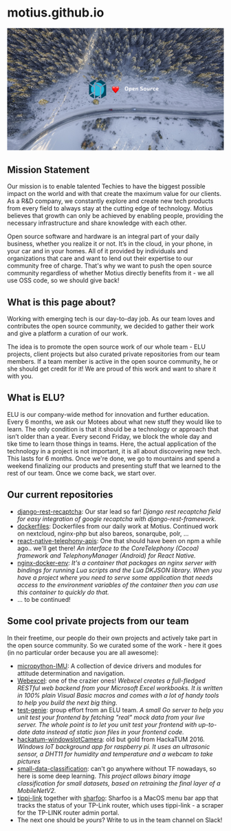 # motius.github.io

<img src="images/hero.png" alt="Motius GitHub" class="inline" />

## Mission Statement

Our mission is to enable talented Techies to have the biggest possible impact on the world and with that create the maximum value for our clients. As a R&D company, we constantly explore and create new tech products from every field to always stay at the cutting edge of technology.  Motius believes that growth can only be achieved by enabling people, providing the necessary infrastructure and share knowledge with each other.

Open source software and hardware is an integral part of your daily business, whether you realize it or not.  It’s in the cloud, in your phone, in your car and in your homes. All of it provided by individuals and organizations that care and want to lend out their expertise to our community free of charge. That's why we want to push the open source community regardless of whether Motius directly benefits from it - we all use OSS code, so we should give back!

## What is this page about?

Working with emerging tech is our day-to-day job. As our team loves and contributes the open source community, we decided to gather their work and give a platform a curation of our work.  

The idea is to promote the open source work of our whole team - ELU projects, client projects but also curated private repositories from our team members. If a team member is active in the open source community, he or she should get credit for it! We are proud of this work and want to share it with you.

## What is ELU?

ELU is our company-wide method for innovation and further education. Every 6 months, we ask our Motees about what new stuff they would like to learn. The only condition is that it should be a technology or approach that isn’t older than a year.
Every second Friday, we block the whole day and tike time to learn those things in teams. Here, the actual application of the technology in a project is not important, it is all about discovering new tech. This lasts for 6 months. Once we're done, we go to mountains and spend a weekend finalizing our products and presenting stuff that we learned to the rest of our team.
Once we come back, we start over.

## Our current repositories

- [django-rest-recaptcha](https://github.com/motius/django-rest-recaptcha): Our star lead so far! _Django rest recaptcha field for easy integration of google recaptcha with django-rest-framework._
- [dockerfiles](https://github.com/motius/dockerfiles): Dockerfiles from our daily work at Motius. Continued work on nextcloud, nginx-php but also bareos, sonarqube, polr, ...
- [react-native-telephony-apis](https://github.com/motius/react-native-telephony-apis): One that should have been on npm a while ago.. we'll get there! _An interface to the CoreTelephony (Cocoa) framework and TelephonyManager (Android) for React Native._
- [nginx-docker-env](https://github.com/motius/nginx-docker-env): _It's a container that packages an nginx server with bindings for running Lua scripts and the Lua DKJSON library. When you have a project where you need to serve some application that needs access to the environment variables of the container then you can use this container to quickly do that._
- ... to be continued!

## Some cool private projects from our team

In their freetime, our people do their own projects and actively take part in the open source community. So we curated some of the work - here it goes (in no particular order because you are all awesome):

- [micropython-IMU](https://github.com/micropython-IMU): A collection of device drivers and modules for attitude determination and navigation.
- [Webexcel](https://github.com/michaelneu/webxcel): one of the crazier ones! _Webxcel creates a full-fledged RESTful web backend from your Microsoft Excel workbooks. It is written in 100% plain Visual Basic macros and comes with a lot of handy tools to help you build the next big thing._
- [test-genie](https://github.com/tech4242/test-genie): group effort from an ELU team. _A small Go server to help you unit test your frontend by fetching "real" mock data from your live server. The whole point is to let you unit test your frontend with up-to-date data instead of static json files in your frontend code._
- [hackatum-windowsIotCamera](https://github.com/Hustenbonbon/hackatum-windowsIotCamera): old but gold from HackaTUM 2016. _Windows IoT background app for raspberry pi. It uses an ultrasonic sensor, a DHT11 for humidity and temperature and a webcam to take pictures_
- [small-data-classification](https://github.com/aprams/small-data-classification): can't go anywhere without TF nowadays, so here is some deep learning. _This project allows binary image classification for small datasets, based on retraining the final layer of a MobileNetV2._
- [tippi-link](https://github.com/furqan-shakoor/tippi-link) together with [sharfoo](https://github.com/furqan-shakoor/sharfoo): Sharfoo is a MacOS menu bar app that tracks the status of your TP-Link router, which uses tippi-link - a scraper for the TP-LINK router admin portal.
- The next one should be _yours_? Write to us in the team channel on Slack!
